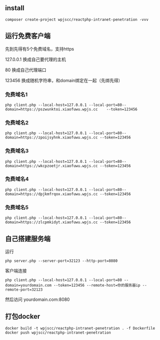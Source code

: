 ## install

```
composer create-project wpjscc/reactphp-intranet-penetration -vvv
```

## 运行免费客户端

先到先得有5个免费域名，支持https

127.0.0.1 换成自己要代理的主机

80 换成自己代理端口

123456 换成随机字符串，和domain绑定在一起（先绑先得）

### 免费域名1

```
php client.php --local-host=127.0.0.1 --local-port=80--domain=https://pszwunktoi.xiaofuwu.wpjs.cc	 --token=123456

```
### 免费域名2

```
php client.php --local-host=127.0.0.1 --local-port=80--domain=https://zpoijsyhnk.xiaofuwu.wpjs.cc --token=123456

```
### 免费域名3

```
php client.php --local-host=127.0.0.1 --local-port=80--domain=https://wkcpzoetjr.xiaofuwu.wpjs.cc --token=123456

```
### 免费域名4

```
php client.php --local-host=127.0.0.1 --local-port=80--domain=https://dpjkmfrqox.xiaofuwu.wpjs.cc --token=123456

```

### 免费域名5

```
php client.php --local-host=127.0.0.1 --local-port=80--domain=https://zlcpmkidyt.xiaofuwu.wpjs.cc --token=123456

```


## 自己搭建服务端

运行
```
php server.php --server-port=32123 --http-port=8080
```

客户端连接

```
php client.php --local-host=127.0.0.1 --local-port=80 --domain=yourdomain.com --token=123456 --remote-host=你的服务器ip --remote-port=32123
```

然后访问 yourdomain.com:8080



## 打包docker


```
docker build -t wpjscc/reactphp-intranet-penetration . -f Dockerfile
docker push wpjscc/reactphp-intranet-penetration
```

